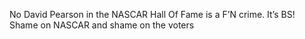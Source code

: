 <!--
id: 213365046
link: http://kevinisom.info/post/213365046/no-david-pearson-in-the-nascar-hall-of-fame-is-a
slug: no-david-pearson-in-the-nascar-hall-of-fame-is-a
date: Thu Oct 15 2009 15:02:05 GMT+1300 (NZDT)
raw: {"blog_name":"kevinisom","id":213365046,"post_url":"http://kevinisom.info/post/213365046/no-david-pearson-in-the-nascar-hall-of-fame-is-a","slug":"no-david-pearson-in-the-nascar-hall-of-fame-is-a","type":"text","date":"2009-10-15 02:02:05 GMT","timestamp":1255572125,"state":"published","format":"html","reblog_key":"IbVRAIbE","tags":[],"short_url":"http://tmblr.co/Zw68YyCjx4s","highlighted":[],"feed_item":"http://twitter.com/kev_nz/statuses/4874731870","from_feed_id":"650289","note_count":0,"title":null,"body":"<p>No David Pearson in the NASCAR Hall Of Fame is a F&#8217;N crime. It&#8217;s BS! Shame on NASCAR and shame on the voters</p>"}
publish: 2009-10-015
tags: 
title: null
-->


No David Pearson in the NASCAR Hall Of Fame is a F’N crime. It’s BS!
Shame on NASCAR and shame on the voters


